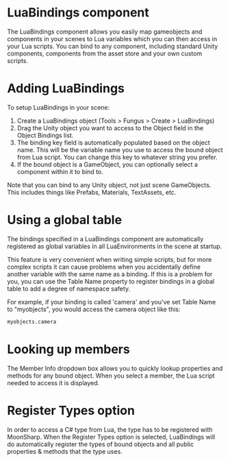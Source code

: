 # LuaBindings component

The LuaBindings component allows you easily map gameobjects and components in your scenes to Lua variables which you can then access in your Lua scripts. You can bind to any component, including standard Unity components, components from the asset store and your own custom scripts.

# Adding LuaBindings

To setup LuaBindings in your scene:

1. Create a LuaBindings object (Tools > Fungus > Create > LuaBindings)
2. Drag the Unity object you want to access to the Object field in the Object Bindings list.
3. The binding key field is automatically populated based on the object name. This will be the variable name you use to access the bound object from Lua script. You can change this key to whatever string you prefer.
4. If the bound object is a GameObject, you can optionally select a component within it to bind to.

Note that you can bind to any Unity object, not just scene GameObjects. This includes things like Prefabs, Materials, TextAssets, etc.


# Using a global table

The bindings specified in a LuaBindings component are automatically registered as global variables in all LuaEnvironments in the scene at startup. 

This feature is very convenient when writing simple scripts, but for more complex scripts it can cause problems when you accidentally define another variable with the same name as a binding. If this is a problem for you, you can use the Table Name property to register bindings in a global table to add a degree of namespace safety.

For example, if your binding is called 'camera' and you've set Table Name to "myobjects", you would access the camera object like this:
```python
myobjects.camera
```

# Looking up members

The Member Info dropdown box allows you to quickly lookup properties and methods for any bound object. When you select a member, the Lua script needed to access it is displayed.

# Register Types option

In order to access a C# type from Lua, the type has to be registered with MoonSharp. When the Register Types option is selected, LuaBindings will do automatically register the types of bound objects and all public properties & methods that the type uses.


